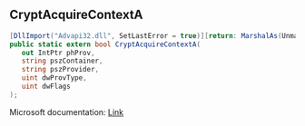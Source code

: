 ## CryptAcquireContextA

```csharp
[DllImport("Advapi32.dll", SetLastError = true)][return: MarshalAs(UnmanagedType.Bool)]
public static extern bool CryptAcquireContextA(
   out IntPtr phProv,
   string pszContainer,
   string pszProvider,
   uint dwProvType,
   uint dwFlags
);
```

Microsoft documentation: [Link](https://docs.microsoft.com/en-us/windows/win32/api/wincrypt/nf-wincrypt-cryptacquirecontexta)

